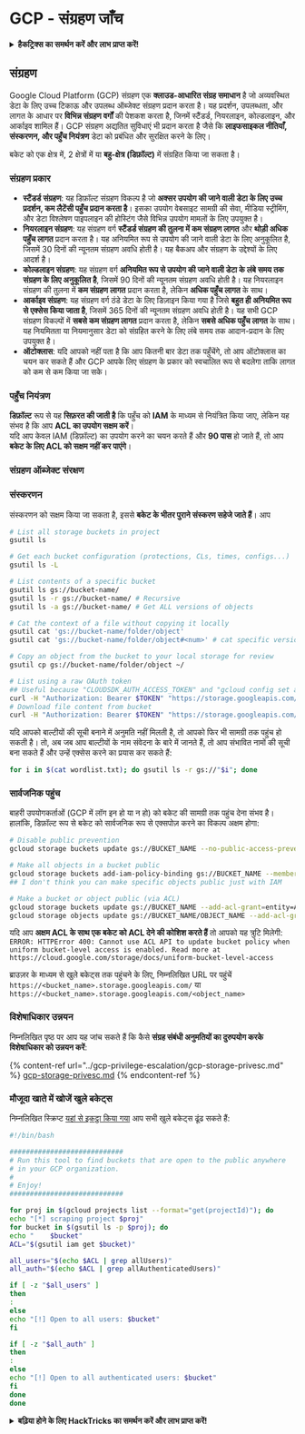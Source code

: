 # GCP - संग्रहण जाँच

<details>

<summary><strong>हैकट्रिक्स का समर्थन करें और लाभ प्राप्त करें!</strong></summary>

* यदि आप अपनी कंपनी को **हैकट्रिक्स में विज्ञापित करना चाहते हैं** या यदि आप **PEASS के नवीनतम संस्करण देखना चाहते हैं या HackTricks को PDF में डाउनलोड करना चाहते हैं** तो [**सदस्यता योजनाएं**](https://github.com/sponsors/carlospolop) देखें!
* [**आधिकारिक PEASS और HackTricks स्वैग**](https://peass.creator-spring.com) प्राप्त करें
* [**The PEASS Family**](https://opensea.io/collection/the-peass-family) की खोज करें, हमारा विशेष [**NFTs**](https://opensea.io/collection/the-peass-family) संग्रह
* **शामिल हों** 💬 [**डिस्कॉर्ड समूह**](https://discord.gg/hRep4RUj7f) या [**टेलीग्राम समूह**](https://t.me/peass) में या **तक** मुझे **ट्विटर** 🐦 [**@carlospolopm**](https://twitter.com/carlospolopm)** का** अनुसरण करें।**
* **हैकिंग ट्रिक्स साझा करें** [**HackTricks**](https://github.com/carlospolop/hacktricks) और [**HackTricks Cloud**](https://github.com/carlospolop/hacktricks-cloud) github repos को PR जमा करके।

</details>

## संग्रहण

Google Cloud Platform (GCP) संग्रहण एक **क्लाउड-आधारित संग्रह समाधान** है जो अव्यवस्थित डेटा के लिए उच्च टिकाऊ और उपलब्ध ऑब्जेक्ट संग्रहण प्रदान करता है। यह प्रदर्शन, उपलब्धता, और लागत के आधार पर **विभिन्न संग्रहण वर्गों** की पेशकश करता है, जिनमें स्टैंडर्ड, नियरलाइन, कोल्डलाइन, और आर्काइव शामिल हैं। GCP संग्रहण अद्यतित सुविधाएं भी प्रदान करता है जैसे कि **लाइफसाइकल नीतियाँ, संस्करणन, और पहुँच नियंत्रण** डेटा को प्रबंधित और सुरक्षित करने के लिए।

बकेट को एक क्षेत्र में, 2 क्षेत्रों में या **बहु-क्षेत्र (डिफ़ॉल्ट)** में संग्रहित किया जा सकता है।

### संग्रहण प्रकार

* **स्टैंडर्ड संग्रहण**: यह डिफ़ॉल्ट संग्रहण विकल्प है जो **अक्सर उपयोग की जाने वाली डेटा के लिए उच्च प्रदर्शन, कम लैटेंसी पहुँच प्रदान करता है**। इसका उपयोग वेबसाइट सामग्री की सेवा, मीडिया स्ट्रीमिंग, और डेटा विश्लेषण पाइपलाइन की होस्टिंग जैसे विभिन्न उपयोग मामलों के लिए उपयुक्त है।
* **नियरलाइन संग्रहण**: यह संग्रहण वर्ग **स्टैंडर्ड संग्रहण की तुलना में कम संग्रहण लागत** और **थोड़ी अधिक पहुँच लागत** प्रदान करता है। यह अनियमित रूप से उपयोग की जाने वाली डेटा के लिए अनुकूलित है, जिसमें 30 दिनों की न्यूनतम संग्रहण अवधि होती है। यह बैकअप और संग्रहण के उद्देश्यों के लिए आदर्श है।
* **कोल्डलाइन संग्रहण**: यह संग्रहण वर्ग **अनियमित रूप से उपयोग की जाने वाली डेटा के लंबे समय तक संग्रहण के लिए अनुकूलित है**, जिसमें 90 दिनों की न्यूनतम संग्रहण अवधि होती है। यह नियरलाइन संग्रहण की तुलना में **कम संग्रहण लागत** प्रदान करता है, लेकिन **अधिक पहुँच लागत** के साथ।
* **आर्काइव संग्रहण**: यह संग्रहण वर्ग ठंडे डेटा के लिए डिज़ाइन किया गया है जिसे **बहुत ही अनियमित रूप से एक्सेस किया जाता है**, जिसमें 365 दिनों की न्यूनतम संग्रहण अवधि होती है। यह सभी GCP संग्रहण विकल्पों में **सबसे कम संग्रहण लागत** प्रदान करता है, लेकिन **सबसे अधिक पहुँच लागत** के साथ। यह नियमितता या नियमानुसार डेटा को संग्रहित करने के लिए लंबे समय तक आदान-प्रदान के लिए उपयुक्त है।
* **ऑटोक्लास**: यदि आपको नहीं पता है कि आप कितनी बार डेटा तक पहुँचेंगे, तो आप ऑटोक्लास का चयन कर सकते हैं और GCP आपके लिए संग्रहण के प्रकार को स्वचालित रूप से बदलेगा ताकि लागत को कम से कम किया जा सके।

### पहुँच नियंत्रण

**डिफ़ॉल्ट** रूप से यह **सिफ़रत की जाती है** कि पहुँच को **IAM** के माध्यम से नियंत्रित किया जाए, लेकिन यह संभव है कि आप **ACL का उपयोग सक्षम करें**।\
यदि आप केवल IAM (डिफ़ॉल्ट) का उपयोग करने का चयन करते हैं और **90 पास** हो जाते हैं, तो आप **बकेट के लिए ACL को सक्षम नहीं कर पाएंगे**।

### संग्रहण ऑब्जेक्ट संरक्षण

### संस्करणन

संस्करणन को सक्षम किया जा सकता है, इससे **बकेट के भीतर पुराने संस्करण सहेजे जाते हैं**। आप
```bash
# List all storage buckets in project
gsutil ls

# Get each bucket configuration (protections, CLs, times, configs...)
gsutil ls -L

# List contents of a specific bucket
gsutil ls gs://bucket-name/
gsutil ls -r gs://bucket-name/ # Recursive
gsutil ls -a gs://bucket-name/ # Get ALL versions of objects

# Cat the context of a file without copying it locally
gsutil cat 'gs://bucket-name/folder/object'
gsutil cat 'gs://bucket-name/folder/object#<num>' # cat specific version

# Copy an object from the bucket to your local storage for review
gsutil cp gs://bucket-name/folder/object ~/

# List using a raw OAuth token
## Useful because "CLOUDSDK_AUTH_ACCESS_TOKEN" and "gcloud config set auth/access_token_file" doesn't work with gsutil
curl -H "Authorization: Bearer $TOKEN" "https://storage.googleapis.com/storage/v1/b/<storage-name>/o"
# Download file content from bucket
curl -H "Authorization: Bearer $TOKEN" "https://storage.googleapis.com/storage/v1/b/supportstorage-58249/o/flag.txt?alt=media" --output -
```
यदि आपको बाल्टीयों की सूची बनाने में अनुमति नहीं मिलती है, तो आपको फिर भी सामग्री तक पहुंच हो सकती है। तो, अब जब आप बाल्टीयों के नाम संवेदना के बारे में जानते हैं, तो आप संभावित नामों की सूची बना सकते हैं और उन्हें एक्सेस करने का प्रयास कर सकते हैं:
```bash
for i in $(cat wordlist.txt); do gsutil ls -r gs://"$i"; done
```
### सार्वजनिक पहुंच

बाहरी उपयोगकर्ताओं (GCP में लॉग इन हो या न हो) को बकेट की सामग्री तक पहुंच देना संभव है। हालांकि, डिफ़ॉल्ट रूप से बकेट को सार्वजनिक रूप से एक्सपोज़ करने का विकल्प अक्षम होगा:
```bash
# Disable public prevention
gcloud storage buckets update gs://BUCKET_NAME --no-public-access-prevention

# Make all objects in a bucket public
gcloud storage buckets add-iam-policy-binding gs://BUCKET_NAME --member=allUsers --role=roles/storage.objectViewer
## I don't think you can make specific objects public just with IAM

# Make a bucket or object public (via ACL)
gcloud storage buckets update gs://BUCKET_NAME --add-acl-grant=entity=AllUsers,role=READER
gcloud storage objects update gs://BUCKET_NAME/OBJECT_NAME --add-acl-grant=entity=AllUsers,role=READER
```
यदि आप **अक्षम ACL के साथ एक बकेट को ACL देने की कोशिश करते हैं** तो आपको यह त्रुटि मिलेगी: `ERROR: HTTPError 400: Cannot use ACL API to update bucket policy when uniform bucket-level access is enabled. Read more at https://cloud.google.com/storage/docs/uniform-bucket-level-access`

ब्राउज़र के माध्यम से खुले बकेट्स तक पहुंचने के लिए, निम्नलिखित URL पर पहुंचें `https://<bucket_name>.storage.googleapis.com/` या `https://<bucket_name>.storage.googleapis.com/<object_name>`

### विशेषाधिकार उन्नयन

निम्नलिखित पृष्ठ पर आप यह जांच सकते हैं कि कैसे **संग्रह संबंधी अनुमतियों का दुरुपयोग करके विशेषाधिकार को उन्नयन करें**:

{% content-ref url="../gcp-privilege-escalation/gcp-storage-privesc.md" %}
[gcp-storage-privesc.md](../gcp-privilege-escalation/gcp-storage-privesc.md)
{% endcontent-ref %}

### मौजूदा खाते में खोजें खुले बकेट्स

निम्नलिखित स्क्रिप्ट [यहां से इकट्ठा किया गया](https://gitlab.com/gitlab-com/gl-security/security-operations/gl-redteam/gcp\_misc/-/blob/master/find\_open\_buckets.sh) आप सभी खुले बकेट्स ढूंढ सकते हैं:
```bash
#!/bin/bash

############################
# Run this tool to find buckets that are open to the public anywhere
# in your GCP organization.
#
# Enjoy!
############################

for proj in $(gcloud projects list --format="get(projectId)"); do
echo "[*] scraping project $proj"
for bucket in $(gsutil ls -p $proj); do
echo "    $bucket"
ACL="$(gsutil iam get $bucket)"

all_users="$(echo $ACL | grep allUsers)"
all_auth="$(echo $ACL | grep allAuthenticatedUsers)"

if [ -z "$all_users" ]
then
:
else
echo "[!] Open to all users: $bucket"
fi

if [ -z "$all_auth" ]
then
:
else
echo "[!] Open to all authenticated users: $bucket"
fi
done
done
```
<details>

<summary><strong>बढ़िया होने के लिए HackTricks का समर्थन करें और लाभ प्राप्त करें!</strong></summary>

* यदि आप अपनी कंपनी को **HackTricks में विज्ञापित करना चाहते हैं** या यदि आप **PEASS के नवीनतम संस्करण देखना चाहते हैं या HackTricks को PDF में डाउनलोड करना चाहते हैं** तो [**सदस्यता योजनाएं**](https://github.com/sponsors/carlospolop) देखें!
* [**आधिकारिक PEASS & HackTricks स्वैग**](https://peass.creator-spring.com) प्राप्त करें
* [**The PEASS Family**](https://opensea.io/collection/the-peass-family) की खोज करें, हमारा संग्रह अनन्य [**NFTs**](https://opensea.io/collection/the-peass-family)
* **शामिल हों** 💬 [**Discord समूह**](https://discord.gg/hRep4RUj7f) या [**telegram समूह**](https://t.me/peass) में या **तक** मुझे **Twitter** 🐦 [**@carlospolopm**](https://twitter.com/carlospolopm)**.**
* **अपने हैकिंग ट्रिक्स साझा करें, PRs सबमिट करके** [**HackTricks**](https://github.com/carlospolop/hacktricks) और [**HackTricks Cloud**](https://github.com/carlospolop/hacktricks-cloud) github repos.

</details>
